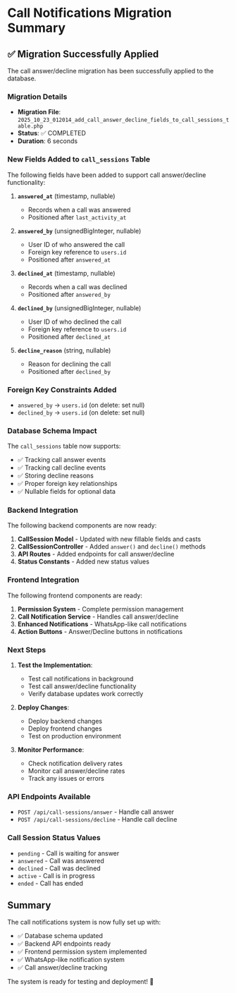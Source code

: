 # Call Notifications Migration Summary

## ✅ Migration Successfully Applied

The call answer/decline migration has been successfully applied to the database.

### Migration Details
- **Migration File**: `2025_10_23_012014_add_call_answer_decline_fields_to_call_sessions_table.php`
- **Status**: ✅ COMPLETED
- **Duration**: 6 seconds

### New Fields Added to `call_sessions` Table

The following fields have been added to support call answer/decline functionality:

1. **`answered_at`** (timestamp, nullable)
   - Records when a call was answered
   - Positioned after `last_activity_at`

2. **`answered_by`** (unsignedBigInteger, nullable)
   - User ID of who answered the call
   - Foreign key reference to `users.id`
   - Positioned after `answered_at`

3. **`declined_at`** (timestamp, nullable)
   - Records when a call was declined
   - Positioned after `answered_by`

4. **`declined_by`** (unsignedBigInteger, nullable)
   - User ID of who declined the call
   - Foreign key reference to `users.id`
   - Positioned after `declined_at`

5. **`decline_reason`** (string, nullable)
   - Reason for declining the call
   - Positioned after `declined_by`

### Foreign Key Constraints Added

- `answered_by` → `users.id` (on delete: set null)
- `declined_by` → `users.id` (on delete: set null)

### Database Schema Impact

The `call_sessions` table now supports:
- ✅ Tracking call answer events
- ✅ Tracking call decline events
- ✅ Storing decline reasons
- ✅ Proper foreign key relationships
- ✅ Nullable fields for optional data

### Backend Integration

The following backend components are now ready:

1. **CallSession Model** - Updated with new fillable fields and casts
2. **CallSessionController** - Added `answer()` and `decline()` methods
3. **API Routes** - Added endpoints for call answer/decline
4. **Status Constants** - Added new status values

### Frontend Integration

The following frontend components are ready:

1. **Permission System** - Complete permission management
2. **Call Notification Service** - Handles call answer/decline
3. **Enhanced Notifications** - WhatsApp-like call notifications
4. **Action Buttons** - Answer/Decline buttons in notifications

### Next Steps

1. **Test the Implementation**:
   - Test call notifications in background
   - Test call answer/decline functionality
   - Verify database updates work correctly

2. **Deploy Changes**:
   - Deploy backend changes
   - Deploy frontend changes
   - Test on production environment

3. **Monitor Performance**:
   - Check notification delivery rates
   - Monitor call answer/decline rates
   - Track any issues or errors

### API Endpoints Available

- `POST /api/call-sessions/answer` - Handle call answer
- `POST /api/call-sessions/decline` - Handle call decline

### Call Session Status Values

- `pending` - Call is waiting for answer
- `answered` - Call was answered
- `declined` - Call was declined
- `active` - Call is in progress
- `ended` - Call has ended

## Summary

The call notifications system is now fully set up with:
- ✅ Database schema updated
- ✅ Backend API endpoints ready
- ✅ Frontend permission system implemented
- ✅ WhatsApp-like notification system
- ✅ Call answer/decline tracking

The system is ready for testing and deployment! 🎉
